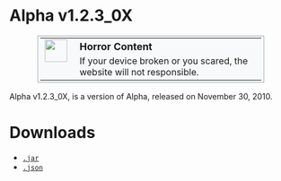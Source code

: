 # Alpha v1.2.3_0X

<table style="background-color: #F8F9FA; border: 1px solid #A2A9B1; width: 80%; margin: 1em auto; padding: 0.2em;">
  <tr>
    <td style="width: 40px; vertical-align: top;"><img src="/minecraft.jar/stop.png" height="40px" width="40px"></td>
    <td style="padding: 0.25em 0.9em;">
      <div style="font-weight: bold; font-size: 1.1em; margin-bottom: 0.25em;">Horror Content</div>
      <div>If your device broken or you scared, the website will not responsible.</div>
    </td>
  </tr>
</table>

Alpha v1.2.3_0X, is a version of Alpha, released on November 30, 2010.

# Downloads

- <a href="a1.2.3_0x/a1.2.3_0x.jar" download><code>.jar</code></a>
- <a href="a1.2.3_0x/a1.2.3_0x.json" download><code>.json</code></a>
